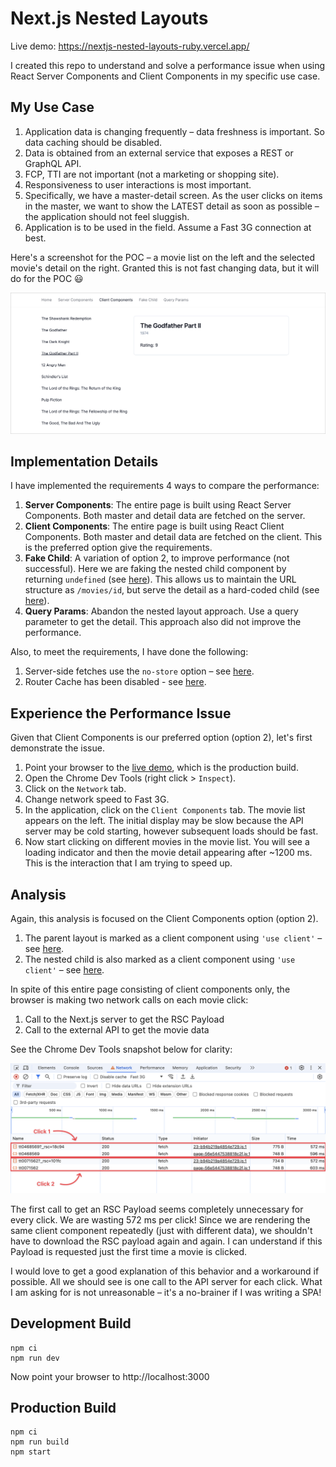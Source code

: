 # Next.js Nested Layouts

Live demo: https://nextjs-nested-layouts-ruby.vercel.app/

I created this repo to understand and solve a performance issue when using React
Server Components and Client Components in my specific use case.

## My Use Case

1. Application data is changing frequently – data freshness is important. So
   data caching should be disabled.
2. Data is obtained from an external service that exposes a REST or GraphQL API.
3. FCP, TTI are not important (not a marketing or shopping site).
4. Responsiveness to user interactions is most important.
5. Specifically, we have a master-detail screen. As the user clicks on items in
   the master, we want to show the LATEST detail as soon as possible – the
   application should not feel sluggish.
6. Application is to be used in the field. Assume a Fast 3G connection at best.

Here's a screenshot for the POC – a movie list on the left and the selected
movie's detail on the right. Granted this is not fast changing data, but it will
do for the POC :smiley:

![Screenshot](assets/screenshot.png)

## Implementation Details

I have implemented the requirements 4 ways to compare the performance:

1. **Server Components**: The entire page is built using React Server
   Components. Both master and detail data are fetched on the server.
2. **Client Components**: The entire page is built using React Client
   Components. Both master and detail data are fetched on the client. This is
   the preferred option give the requirements.
3. **Fake Child**: A variation of option 2, to improve performance (not
   successful). Here we are faking the nested child component by returning
   `undefined` (see [here](./src/app/fake-child/%5Bid%5D/page.tsx#L6)). This
   allows us to maintain the URL structure as `/movies/id`, but serve the detail
   as a hard-coded child (see [here](./src/app/fake-child/layout.tsx#L70)).
4. **Query Params**: Abandon the nested layout approach. Use a query parameter
   to get the detail. This approach also did not improve the performance.

Also, to meet the requirements, I have done the following:

1. Server-side fetches use the `no-store` option – see
   [here](./src/app/server-components/layout.tsx#L17).
2. Router Cache has been disabled - see [here](./next.config.js#L5-L9).

## Experience the Performance Issue

Given that Client Components is our preferred option (option 2), let's first
demonstrate the issue.

1. Point your browser to the
   [live demo](https://nextjs-nested-layouts-ruby.vercel.app/), which is the
   production build.
2. Open the Chrome Dev Tools (right click > `Inspect`).
3. Click on the `Network` tab.
4. Change network speed to Fast 3G.
5. In the application, click on the `Client Components` tab. The movie list
   appears on the left. The initial display may be slow because the API server
   may be cold starting, however subsequent loads should be fast.
6. Now start clicking on different movies in the movie list. You will see a
   loading indicator and then the movie detail appearing after ~1200 ms. This is
   the interaction that I am trying to speed up.

## Analysis

Again, this analysis is focused on the Client Components option (option 2).

1. The parent layout is marked as a client component using `'use client'` – see
   [here](./src/app/client-components/layout.tsx#L1).
2. The nested child is also marked as a client component using `'use client'` –
   see [here](./src/app/client-components/%5Bid%5D/page.tsx#L1).

In spite of this entire page consisting of client components only, the browser
is making two network calls on each movie click:

1. Call to the Next.js server to get the RSC Payload
2. Call to the external API to get the movie data

See the Chrome Dev Tools snapshot below for clarity:

![Network Calls](assets/network-calls.png)

The first call to get an RSC Payload seems completely unnecessary for every
click. We are wasting 572 ms per click! Since we are rendering the same client
component repeatedly (just with different data), we shouldn't have to download
the RSC payload again and again. I can understand if this Payload is requested
just the first time a movie is clicked.

I would love to get a good explanation of this behavior and a workaround if
possible. All we should see is one call to the API server for each click. What I
am asking for is not unreasonable – it's a no-brainer if I was writing a SPA!

## Development Build

```shell
npm ci
npm run dev
```

Now point your browser to http://localhost:3000

## Production Build

```shell
npm ci
npm run build
npm start
```
